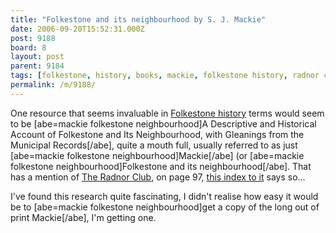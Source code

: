 ```yaml
---
title: "Folkestone and its neighbourhood by S. J. Mackie"
date: 2006-09-20T15:52:31.000Z
post: 9188
board: 8
layout: post
parent: 9184
tags: [folkestone, history, books, mackie, folkestone history, radnor club]
permalink: /m/9188/
---
```

One resource that seems invaluable in <a href="/wiki/folkestone+history">Folkestone history</a> terms would seem to be [abe=mackie folkestone neighbourhood]A Descriptive and Historical Account of Folkestone and Its Neighbourhood, with Gleanings from the Municipal Records[/abe], quite a mouth full, usually referred to as just [abe=mackie folkestone neighbourhood]Mackie[/abe] (or [abe=mackie folkestone neighbourhood]Folkestone and its neighbourhood[/abe]. That has a mention of <a href="/wiki/radnor+club">The Radnor Club</a>, on page 97, <a href="http://freepages.genealogy.rootsweb.com/~folkestonefamilies/mackie.htm">this index to it</a> says so...

I've found this research quite fascinating, I didn't realise how easy it would be to [abe=mackie folkestone neighbourhood]get a copy of the long out of print Mackie[/abe], I'm getting one.
